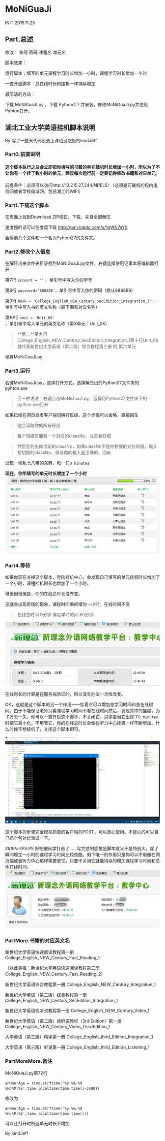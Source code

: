# MoNiGuaJi
INIT 2015.11.25

## Part.总述
修改：
  账号 密码 课程名 单元名

脚本效果：

  运行脚本：填写的单元课程学习时长增加一小时，课程学习时长增加一小时
  
  一直开启脚本：总在线时长和挂机一样持续增加

最简洁的办法：
  
  下载 MoNiGuaJi.py ，下载 Python2.7 并安装，修改MoNiGuaJi.py并使用Pyhton打开。

## 湖北工业大学英语挂机脚本说明
By 写了一整天代码没去上课也没吃饭的kindJeff

### Part0.前提说明
#### **这个脚本执行之后会立即把你填写的书籍的单元挂机时长增加一小时，所以为了不让你有一个挂了数小时的单元，建议每次运行前一定要记得修改书籍和对应单元。**

前提条件：必须可以访问http://10.215.27.244/NPELS/  （必须是可联机的校内电信网或者学校局域网，包括湖工的WIFI）

### Part1.下载这个脚本
在页面上找到Download ZIP按钮，下载，并且全部解压

速度慢的话可以在度盘下载 http://pan.baidu.com/s/1qWN7sYS

会得到几个文件和一个名为Pyhton27的文件夹。

### Part2.修改个人信息
在解压出来文件夹目录找到MoNiGuaJi.py文件，右键选择使用记事本等编辑器打开

第7行 `account = ''` ，单引号中写入你的学号

第8行 `password='888888'`，单引号中写入你的密码（默认888888）

第9行 `book = 'College_English_NEW_Century_SecEdition_Integration_3'` ，单引号中写入书的英文名称（最下面有对应名称）

第10行 `unit = 'Unit_06'` ，单引号中写入单元的英文名称（第X单元：Unit_0X）

>**例：**第九行College_English_NEW_Century_SecEdition_Integration_1第十行Unit_06就代表新世纪大学英语（第二版）综合教程第三册 的 第六单元

保存MoNiGuaJi.py

### Part3.运行
右键MoNiGuaJi.py，选择打开方式，选择解压出的Python27文件夹的pyhton.exe

>另一种说法：右键点击MoNiGuaJi.py，选择用Python27文件夹下的python.exe打开

如果已经在网页或者客户端切换好班级，这个步骤可以省略，直接回车
>他会读取你的所有班级

>每个班级前面有一个对应的classNo，注意看仔细

>然后会列出你当前的classNo，如果classNo不是你想要的对应班级，输入想切换的classNo，保证你的输入是正确的，回车

出现一堆乱七八糟的东西，和一句`0 minutes`

**现在，你所填写的单元时长增加了一个小时**
![Foo](https://github.com/sljeff/MoNiGuaJi/raw/master/Photos/append60.png)

### Part4.等待
如果你现在关掉这个脚本，登陆挂机中心，会发现自己填写的单元挂机时长增加了一个小时，课程挂机时长也增加了一个小时。

但但但但但是，你的在线总时长没有变。

这就会出现奇怪的现象，课程时间瞬间增加一小时，在线时间不变

>在线总时间 0分钟   课程学时时间 60分钟

![Foo](https://github.com/sljeff/MoNiGuaJi/raw/master/Photos/strange.png)

在线时长的计算是在服务端验证的，所以没有办法一次性改变。

OK，这就是这个脚本的另一个作用——挂着它可以增加总学习时间和总在线时间。由于不能保证老师只看课程学习时间不看在线时间然后，发现其中的猫腻，为了万无一失，你可以一直开启这个脚本，不关闭它。只需要当它出现了`0 minutes`时把它最小化，不用管它，你的在线总时长会像在听力中心挂机一样不断增加。什么时候不想挂机了，关闭这个脚本即可。

![Foo](https://raw.githubusercontent.com/sljeff/MoNiGuaJi/master/Photos/always.png)

这个脚本的步骤完全模拟抓取的客户端的POST，可以放心使用。不放心的可以自己抓个包对比验证一下。

###PartPS.PS
好吧被同学打击了……写完总的感觉是脚本意义不是特别大，除了瞬间增加一小时的课程学习时间比较炫酷，剩下唯一的作用只是你可以不用像在网页端或者听力中心那样需要管它，只要不关闭它就能持续的增加课程学习时间和总体在线时间。
![Foo](https://github.com/sljeff/MoNiGuaJi/raw/master/Photos/time.png)
### PartMore.书籍的对应英文名
  新世纪大学英语快速阅读教程第一册
  College_English_NEW_Century_Fast_Reading_1

  （以此类推：新世纪大学英语快速阅读教程第二册  College_English_NEW_Century_Fast_Reading_2）

  新世纪大学英语综合教程第一册
  College_English_NEW_Century_Integration_1

  新世纪大学英语（第二版）综合教程第一册
  College_English_NEW_Century_SecEdition_Integration_1

  新世纪大学英语视听说教程第一册
  College_English_NEW_Century_Video_1

  新世纪大学英语（第二版）视听说教程（3rd Edition）第一册
  College_English_NEW_Century_Video_ThirdEdition_1

  大学英语（第三版）精读第一册
  College_English_third_Edition_Integration_1

  大学英语（第三版）听说第一册
  College_English_third_Edition_Listening_1

### PartMoreMore.备注

  MoNiGuaJi.py第72行
  
  `anHourAgo = time.strftime('%y.%m.%d %H:%M:%S',time.localtime(time.time()-3600))`

  修改为

  `anHourAgo = time.strftime('%y.%m.%d %H:%M:%S',time.localtime(time.time()))`

  可以让打开时所选单元时长不增加


By kindJeff
